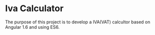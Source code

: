 # Iva Calculator 

The purpose of this project is to develop a IVA(VAT) calcultor based on Angular 1.6 and using ES6.
